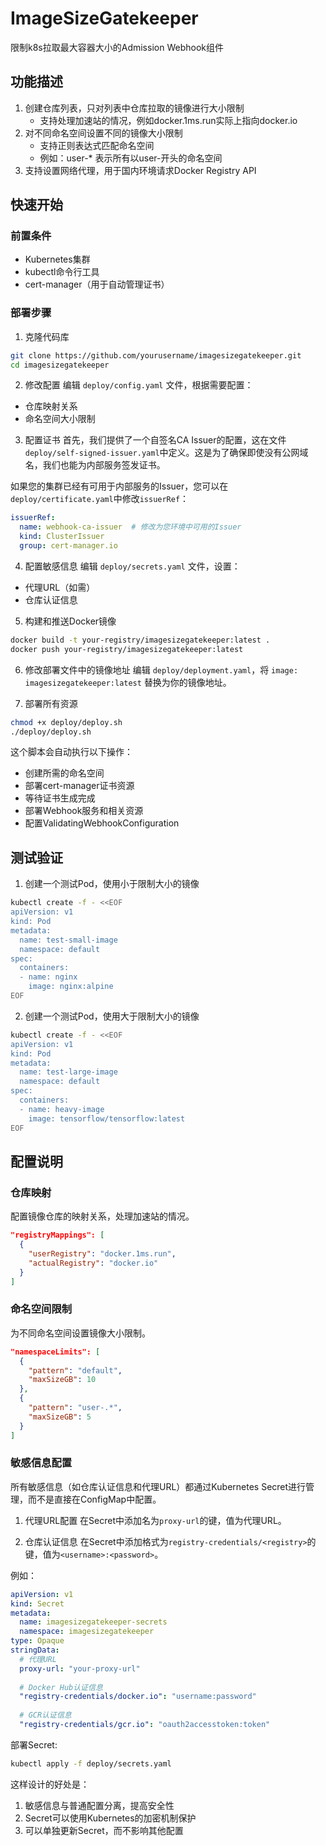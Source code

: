 # ImageSizeGatekeeper
限制k8s拉取最大容器大小的Admission Webhook组件

## 功能描述
1. 创建仓库列表，只对列表中仓库拉取的镜像进行大小限制
   - 支持处理加速站的情况，例如docker.1ms.run实际上指向docker.io
2. 对不同命名空间设置不同的镜像大小限制
   - 支持正则表达式匹配命名空间
   - 例如：user-* 表示所有以user-开头的命名空间
3. 支持设置网络代理，用于国内环境请求Docker Registry API

## 快速开始

### 前置条件
- Kubernetes集群
- kubectl命令行工具
- cert-manager（用于自动管理证书）

### 部署步骤

1. 克隆代码库
```bash
git clone https://github.com/yourusername/imagesizegatekeeper.git
cd imagesizegatekeeper
```

2. 修改配置
编辑 `deploy/config.yaml` 文件，根据需要配置：
- 仓库映射关系
- 命名空间大小限制

3. 配置证书
首先，我们提供了一个自签名CA Issuer的配置，这在文件`deploy/self-signed-issuer.yaml`中定义。这是为了确保即使没有公网域名，我们也能为内部服务签发证书。

如果您的集群已经有可用于内部服务的Issuer，您可以在`deploy/certificate.yaml`中修改`issuerRef`：
```yaml
issuerRef:
  name: webhook-ca-issuer  # 修改为您环境中可用的Issuer
  kind: ClusterIssuer
  group: cert-manager.io
```

4. 配置敏感信息
编辑 `deploy/secrets.yaml` 文件，设置：
- 代理URL（如需）
- 仓库认证信息

5. 构建和推送Docker镜像
```bash
docker build -t your-registry/imagesizegatekeeper:latest .
docker push your-registry/imagesizegatekeeper:latest
```

6. 修改部署文件中的镜像地址
编辑 `deploy/deployment.yaml`，将 `image: imagesizegatekeeper:latest` 替换为你的镜像地址。

7. 部署所有资源
```bash
chmod +x deploy/deploy.sh
./deploy/deploy.sh
```

这个脚本会自动执行以下操作：
- 创建所需的命名空间
- 部署cert-manager证书资源
- 等待证书生成完成
- 部署Webhook服务和相关资源
- 配置ValidatingWebhookConfiguration

## 测试验证

1. 创建一个测试Pod，使用小于限制大小的镜像
```bash
kubectl create -f - <<EOF
apiVersion: v1
kind: Pod
metadata:
  name: test-small-image
  namespace: default
spec:
  containers:
  - name: nginx
    image: nginx:alpine
EOF
```

2. 创建一个测试Pod，使用大于限制大小的镜像
```bash
kubectl create -f - <<EOF
apiVersion: v1
kind: Pod
metadata:
  name: test-large-image
  namespace: default
spec:
  containers:
  - name: heavy-image
    image: tensorflow/tensorflow:latest
EOF
```

## 配置说明

### 仓库映射
配置镜像仓库的映射关系，处理加速站的情况。
```json
"registryMappings": [
  {
    "userRegistry": "docker.1ms.run",
    "actualRegistry": "docker.io"
  }
]
```

### 命名空间限制
为不同命名空间设置镜像大小限制。
```json
"namespaceLimits": [
  {
    "pattern": "default",
    "maxSizeGB": 10
  },
  {
    "pattern": "user-.*",
    "maxSizeGB": 5
  }
]
```

### 敏感信息配置
所有敏感信息（如仓库认证信息和代理URL）都通过Kubernetes Secret进行管理，而不是直接在ConfigMap中配置。

1. 代理URL配置
在Secret中添加名为`proxy-url`的键，值为代理URL。

2. 仓库认证信息
在Secret中添加格式为`registry-credentials/<registry>`的键，值为`<username>:<password>`。

例如：
```yaml
apiVersion: v1
kind: Secret
metadata:
  name: imagesizegatekeeper-secrets
  namespace: imagesizegatekeeper
type: Opaque
stringData:
  # 代理URL
  proxy-url: "your-proxy-url"
  
  # Docker Hub认证信息
  "registry-credentials/docker.io": "username:password"
  
  # GCR认证信息
  "registry-credentials/gcr.io": "oauth2accesstoken:token"
```

部署Secret:
```bash
kubectl apply -f deploy/secrets.yaml
```

这样设计的好处是：
1. 敏感信息与普通配置分离，提高安全性
2. Secret可以使用Kubernetes的加密机制保护
3. 可以单独更新Secret，而不影响其他配置

